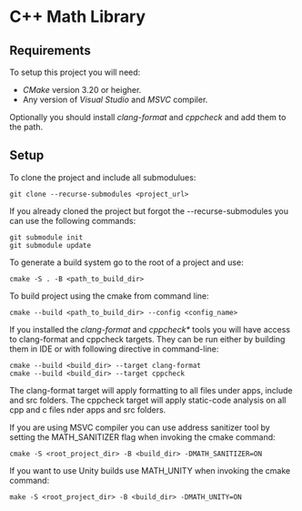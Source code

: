 # C++ Math Library #

## Requirements ##

To setup this project you will need:

* _CMake_ version 3.20 or heigher.
* Any version of _Visual Studio_ and _MSVC_ compiler.

Optionally you should install _clang-format_ and _cppcheck_ and add them to the path.

## Setup ##

To clone the project and include all submodulues:

	git clone --recurse-submodules <project_url>

If you already cloned the project but forgot the --recurse-submodules you can use the following commands:

	git submodule init
	git submodule update

To generate a build system go to the root of a project and use:

	cmake -S . -B <path_to_build_dir>

To build project using the cmake from command line:

	cmake --build <path_to_build_dir> --config <config_name>

If you installed the _clang-format_ and _cppcheck*_ tools you will have access to clang-format and cppcheck targets. They can be run either by building them in IDE or with following directive in command-line:

	cmake --build <build_dir> --target clang-format
	cmake --build <build_dir> --target cppcheck

The clang-format target will apply formatting to all files under apps, include and src folders. The cppcheck target will apply static-code analysis on all cpp and c files nder apps and src folders.

If you are using MSVC compiler you can use address sanitizer tool by setting the MATH_SANITIZER flag when invoking the cmake command:

	cmake -S <root_project_dir> -B <build_dir> -DMATH_SANITIZER=ON

If you want to use Unity builds use MATH_UNITY when invoking the cmake command:

	make -S <root_project_dir> -B <build_dir> -DMATH_UNITY=ON
